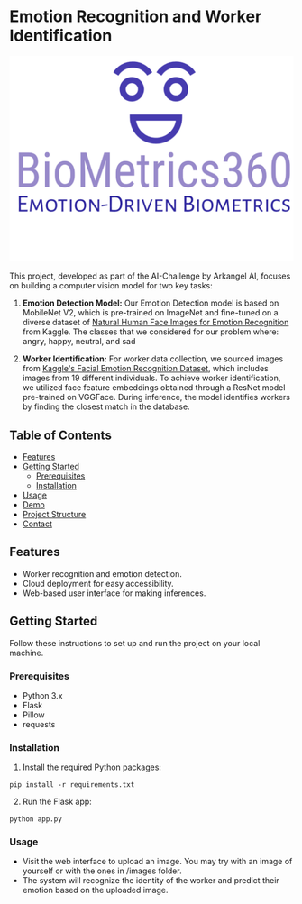# Emotion Recognition and Worker Identification

![Project Logo](static/logo.png)

This project, developed as part of the AI-Challenge by Arkangel AI, focuses on building a computer vision model for two key tasks:

1. **Emotion Detection Model:** Our Emotion Detection model is based on MobileNet V2, which is pre-trained on ImageNet and fine-tuned on a diverse dataset of [Natural Human Face Images for Emotion Recognition](https://www.kaggle.com/datasets/sudarshanvaidya/random-images-for-face-emotion-recognition) from Kaggle. The classes that we considered for our problem where: angry, happy, neutral, and sad

2. **Worker Identification:** For worker data collection, we sourced images from [Kaggle's Facial Emotion Recognition Dataset](https://www.kaggle.com/datasets/tapakah68/facial-emotion-recognition), which includes images from 19 different individuals. To achieve worker identification, we utilized face feature embeddings obtained through a ResNet model pre-trained on VGGFace. During inference, the model identifies workers by finding the closest match in the database.
   

## Table of Contents
- [Features](#features)
- [Getting Started](#getting-started)
  - [Prerequisites](#prerequisites)
  - [Installation](#installation)
- [Usage](#usage)
- [Demo](#demo)
- [Project Structure](#project-structure)
- [Contact](#contact)

## Features
- Worker recognition and emotion detection.
- Cloud deployment for easy accessibility.
- Web-based user interface for making inferences.

## Getting Started
Follow these instructions to set up and run the project on your local machine.

### Prerequisites
- Python 3.x
- Flask
- Pillow
- requests

### Installation 
1. Install the required Python packages:
```
pip install -r requirements.txt

```
2. Run the Flask app:
```
python app.py

```
### Usage
- Visit the web interface to upload an image. You may try with an image of yourself or with the ones in /images folder.
- The system will recognize the identity of the worker and predict their emotion based on the uploaded image.



  
